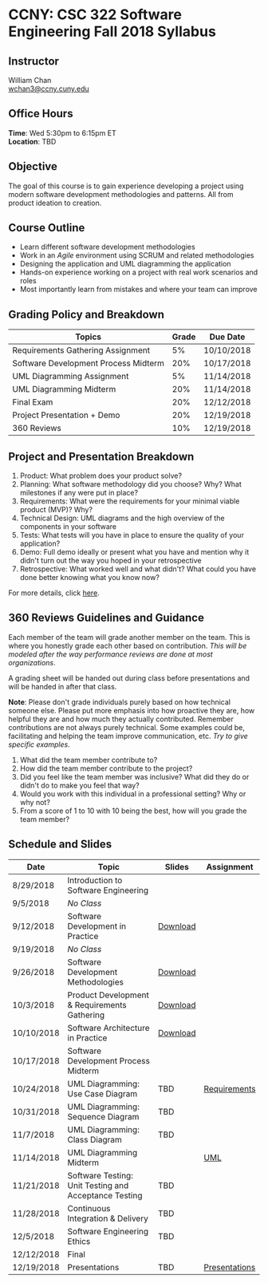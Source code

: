 # CCNY: CSC 322 Software Engineering Fall 2018 Syllabus

## Instructor

William Chan\
[wchan3@ccny.cuny.edu](mailto:wchan3@ccny.cuny.edu)

## Office Hours

**Time**: Wed 5:30pm to 6:15pm ET\
**Location**: TBD

## Objective

The goal of this course is to gain experience developing a project using modern software development methodologies and patterns. All from product ideation to creation.

## Course Outline

- Learn different software development methodologies
- Work in an *Agile* environment using SCRUM and related methodologies
- Designing the application and UML diagramming the application
- Hands-on experience working on a project with real work scenarios and roles
- Most importantly learn from mistakes and where your team can improve

## Grading Policy and Breakdown

| Topics | Grade | Due Date |
| --- | --- | --- |
| Requirements Gathering Assignment | 5% | 10/10/2018 |
| Software Development Process Midterm | 20% | 10/17/2018 |
| UML Diagramming Assignment | 5% | 11/14/2018 |
| UML Diagramming Midterm | 20% | 11/14/2018 |
| Final Exam | 20% | 12/12/2018 |
| Project Presentation + Demo | 20% | 12/19/2018 |
| 360 Reviews | 10% | 12/19/2018 |

## Project and Presentation Breakdown

1. Product: What problem does your product solve?
2. Planning: What software methodology did you choose? Why? What milestones if any were put in place?
3. Requirements: What were the requirements for your minimal viable product (MVP)? Why?
4. Technical Design: UML diagrams and the high overview of the components in your software
5. Tests: What tests will you have in place to ensure the quality of your application?
6. Demo: Full demo ideally or present what you have and mention why it didn't turn out the way you hoped in your retrospective
7. Retrospective: What worked well and what didn't? What could you have done better knowing what you know now?

For more details, click [here](https://github.com/wchan2/presentations/blob/master/courses/ccny_csc322_fall_2018/assignments/presentations.md).

## 360 Reviews Guidelines and Guidance

Each member of the team will grade another member on the team. This is where you honestly grade each other based on contribution. _This will be modeled after the way performance reviews are done at most organizations_.

A grading sheet will be handed out during class before presentations and will be handed in after that class.

**Note**: Please don't grade individuals purely based on how technical someone else. Please put more emphasis into how proactive they are, how helpful they are and how much they actually contributed. Remember contributions are not always purely technical. Some examples could be, facilitating and helping the team improve communication, etc. _Try to give specific examples_.

1. What did the team member contribute to?
2. How did the team member contribute to the project?
3. Did you feel like the team member was inclusive? What did they do or didn't do to make you feel that way?
4. Would you work with this individual in a professional setting? Why or why not?
5. From a score of 1 to 10 with 10 being the best, how will you grade the team member?

## Schedule and Slides

| Date | Topic | Slides | Assignment |
| --- | --- | --- | --- |
| 8/29/2018 | Introduction to Software Engineering |  |  |
| 9/5/2018 | *No Class* |  |  |
| 9/12/2018 | Software Development in Practice | [Download](https://github.com/wchan2/presentations/blob/master/courses/ccny_csc322_fall_2018/slides/software_dev_in_practice.pdf) |  |
| 9/19/2018 | *No Class* |  |  |
| 9/26/2018 | Software Development Methodologies | [Download](https://github.com/wchan2/presentations/blob/master/courses/ccny_csc322_fall_2018/slides/software_dev_methodologies.pdf) |  |
| 10/3/2018 | Product Development & Requirements Gathering | [Download](https://github.com/wchan2/presentations/blob/master/courses/ccny_csc322_fall_2018/slides/product_dev_and_requirements.pdf) |  |
| 10/10/2018 | Software Architecture in Practice | [Download](https://github.com/wchan2/presentations/blob/master/courses/ccny_csc322_fall_2018/slides/software_arch_in_practice.pdf) |  |
| 10/17/2018 | Software Development Process Midterm |  |  |
| 10/24/2018 | UML Diagramming: Use Case Diagram | TBD | [Requirements](https://github.com/wchan2/presentations/blob/master/courses/ccny_csc322_fall_2018/assignments/requirements.md) |
| 10/31/2018 | UML Diagramming: Sequence Diagram | TBD |  |
| 11/7/2018 | UML Diagramming: Class Diagram | TBD |  |
| 11/14/2018 | UML Diagramming Midterm |  | [UML](https://github.com/wchan2/presentations/blob/master/courses/ccny_csc322_fall_2018/assignments/uml.md) |
| 11/21/2018 | Software Testing: Unit Testing and Acceptance Testing | TBD |  |
| 11/28/2018 | Continuous Integration & Delivery | TBD |  |
| 12/5/2018 | Software Engineering Ethics | TBD |  |
| 12/12/2018 | Final |  |  |
| 12/19/2018 | Presentations | TBD | [Presentations](https://github.com/wchan2/presentations/blob/master/courses/ccny_csc322_fall_2018/assignments/presentations.md) |

